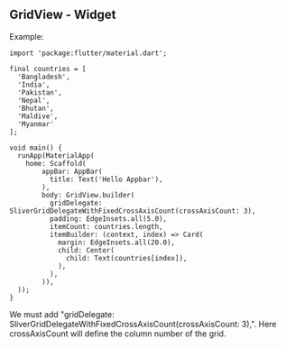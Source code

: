 ## GridView - Widget
Example:
```
import 'package:flutter/material.dart';

final countries = [
  'Bangladesh',
  'India',
  'Pakistan',
  'Nepal',
  'Bhutan',
  'Maldive',
  'Myanmar'
];

void main() {
  runApp(MaterialApp(
    home: Scaffold(
        appBar: AppBar(
          title: Text('Hello Appbar'),
        ),
        body: GridView.builder(
          gridDelegate: SliverGridDelegateWithFixedCrossAxisCount(crossAxisCount: 3),
          padding: EdgeInsets.all(5.0),
          itemCount: countries.length,
          itemBuilder: (context, index) => Card(
            margin: EdgeInsets.all(20.0),
            child: Center(
              child: Text(countries[index]),
            ),
          ),
        )),
  ));
}

```
We must add "gridDelegate: SliverGridDelegateWithFixedCrossAxisCount(crossAxisCount: 3),". Here crossAxisCount will define the column number of the grid.